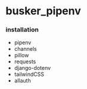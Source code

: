 # busker_pipenv

### installation
* pipenv
* channels
* pillow
* requests
* django-dotenv
* tailwindCSS
* allauth